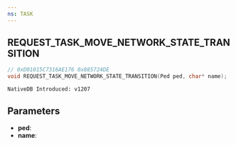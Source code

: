 ```yaml
---
ns: TASK
---
```

## REQUEST_TASK_MOVE_NETWORK_STATE_TRANSITION

```c
// 0xD01015C7316AE176 0x885724DE
void REQUEST_TASK_MOVE_NETWORK_STATE_TRANSITION(Ped ped, char* name);
```

```
NativeDB Introduced: v1207
```

## Parameters
* **ped**:
* **name**:
